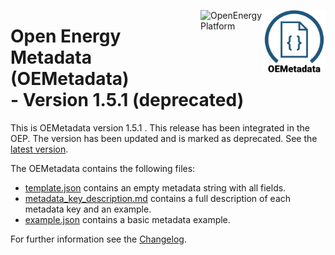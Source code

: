 <!--
SPDX-FileCopyrightText: 2022 Ludwig Hülk <Ludee> © Reiner Lemoine Institut
SPDX-FileCopyrightText: 2022 Jonas Huber <jh-RLI> © Reiner Lemoine Institut
SPDX-FileCopyrightText: 2022 Christian Hofmann <christian-rli> © Reiner Lemoine Institut
SPDX-FileCopyrightText: oemetadata <https://github.com/OpenEnergyPlatform/oemetadata/>
SPDX-License-Identifier: CC0-1.0
-->

<a href="https://github.com/OpenEnergyPlatform/oemetadata/"><img align="right" width="100" height="100" src="https://raw.githubusercontent.com/OpenEnergyPlatform/organisation/production/logo/OpenEnergyFamily_Logo_OEMetadata.png" alt="OpenEnergyMetadata"></a>
<a href="https://openenergyplatform.org/"><img align="right" width="100" height="100" src="https://avatars2.githubusercontent.com/u/37101913?s=400&u=9b593cfdb6048a05ea6e72d333169a65e7c922be&v=4" alt="OpenEnergyPlatform"></a>


# Open Energy Metadata (OEMetadata) <br> - Version 1.5.1 (deprecated)

This is OEMetadata version 1.5.1 . This release has been integrated in the OEP.
The version has been updated and is marked as deprecated. See the [latest version](https://github.com/OpenEnergyPlatform/oemetadata/tree/production/oemetadata/latest).

The OEMetadata contains the following files:

* [template.json](https://github.com/OpenEnergyPlatform/oemetadata/blob/production/oemetadata/v1/v151/template.json) contains an empty metadata string with all fields.
* [metadata_key_description.md](https://github.com/OpenEnergyPlatform/oemetadata/blob/production/oemetadata/v1/v151/metadata_key_description.md) contains a full description of each metadata key and an example.
* [example.json](https://github.com/OpenEnergyPlatform/oemetadata/blob/production/oemetadata/v1/v151/example.json) contains a basic metadata example.

For further information see the [Changelog](https://github.com/OpenEnergyPlatform/oemetadata/blob/production/CHANGELOG.md).

